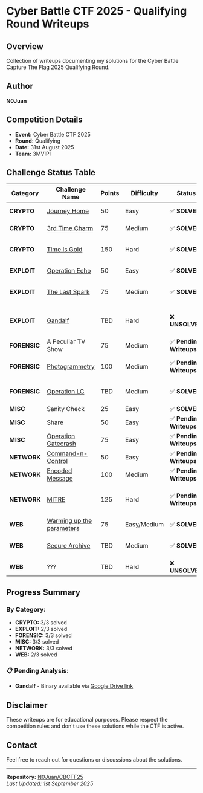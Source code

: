 # Cyber Battle CTF 2025 - Qualifying Round Writeups

## Overview
Collection of writeups documenting my solutions for the Cyber Battle Capture The Flag 2025 Qualifying Round.

## Author
**N0Juan**

## Competition Details
- **Event:** Cyber Battle CTF 2025
- **Round:** Qualifying
- **Date:** 31st August 2025
- **Team:** 3MVIPI

## Challenge Status Table

| Category | Challenge Name | Points | Difficulty | Status | Solution Type |
|----------|----------------|--------|------------|--------|---------------|
| **CRYPTO** | [Journey Home](CRYPTO/Journey-Home/) | 50 | Easy | ✅ **SOLVED** | Image cryptography |
| **CRYPTO** | [3rd Time Charm](CRYPTO/3rd-Time-Charm/) | 75 | Medium | ✅ **SOLVED** | Progressive shift cipher |
| **CRYPTO** | [Time Is Gold](CRYPTO/Time-Is-Gold/) | 150 | Hard | ✅ **SOLVED** | Timestamp-based AES decryption |
| **EXPLOIT** | [Operation Echo](EXPLOIT/Operation-Echo/) | 50 | Easy | ✅ **SOLVED** | Format string vulnerability |
| **EXPLOIT** | [The Last Spark](EXPLOIT/The-Last-Spark/) | 75 | Medium | ✅ **SOLVED** | Memory dump XOR decryption |
| **EXPLOIT** | [Gandalf](EXPLOIT/Gandalf/) | TBD | Hard | ❌ **UNSOLVED** | Binary crackme analysis required |
| **FORENSIC** | A Peculiar TV Show | 75 | Medium | ✅ **Pending Writeups** | ??? |
| **FORENSIC** | [Photogrammetry](FORENSIC/Photogrammetry/) | 100 | Medium | ✅ **Pending Writeups** | Archive analysis required |
| **FORENSIC** | [Operation LC](FORENSIC/Operation-LC/) | TBD | Medium | ✅ **SOLVED** | USB forensics + steganography |
| **MISC** | Sanity Check | 25 | Easy | ✅ **SOLVED** | Flag in Discord |
| **MISC** | Share | 50 | Easy | ✅ **Pending Writeups** | Pastebin |
| **MISC** | [Operation Gatecrash](MISC/Gatecrash/) | 75 | Easy | ✅ **Pending Writeups** | Image analysis required |
| **NETWORK** | [Command-n-Control](NETWORK/Command-n-Control/) | 50 | Easy | ✅ **Pending Writeups** | PCAP analysis required |
| **NETWORK** | [Encoded Message](NETWORK/Encoded-Message/) | 100 | Medium | ✅ **Pending Writeups** | MorseCode |
| **NETWORK** | [MITRE](NETWORK/MITRE/) | 125 | Hard | ✅ **Pending Writeups** | ATT&CK framework analysis required |
| **WEB** | [Warming up the parameters](WEB/Warming-Up/) | 75 | Easy/Medium | ✅ **SOLVED** | SQLi + IDOR combination |
| **WEB** | [Secure Archive](WEB/Secure-Archive/) | TBD | Medium | ✅ **SOLVED** | LFI with double URL encoding |
| **WEB** | ??? | TBD | Hard | ❌ **UNSOLVED** | ??? |

## Progress Summary

### By Category:
- **CRYPTO:** 3/3 solved
- **EXPLOIT:** 2/3 solved
- **FORENSIC:** 3/3 solved
- **MISC:** 3/3 solved
- **NETWORK:** 3/3 solved
- **WEB:** 2/3 solved

### 📋 Pending Analysis:
- **Gandalf** - Binary available via [Google Drive link](https://drive.google.com/file/d/1yKMOItr2g8YQmrP2aUfcf5xC_HLY1swT/view?usp=sharing)

## Disclaimer
These writeups are for educational purposes. Please respect the competition rules and don't use these solutions while the CTF is active.

## Contact
Feel free to reach out for questions or discussions about the solutions.

---
**Repository:** [N0Juan/CBCTF25](https://github.com/N0Juan/CBCTF25)  
*Last Updated: 1st September 2025*
